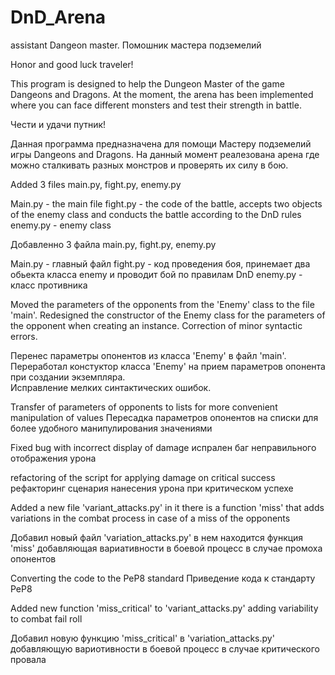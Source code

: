 # DnD_Arena
assistant Dangeon master.  Помошник мастера подземелий 

Honor and good luck traveler!

This program is designed to help the Dungeon Master of the game Dangeons and Dragons.
At the moment, the arena has been implemented where you can face different monsters and test their strength in battle.

Чести и удачи путник!

Данная программа предназначена для помощи Мастеру подземелий игры Dangeons and Dragons.
На данный момент реалезована арена где можно сталкивать разных монстров и проверять их силу в бою. 



Added 3 files main.py, fight.py, enemy.py

Main.py - the main file
fight.py - the code of the battle, accepts two objects of the enemy class and conducts the battle according to the DnD rules
enemy.py - enemy class

Добавленно 3 файла main.py, fight.py, enemy.py

Main.py - главный файл
fight.py - код проведения боя, принемает два обьекта класса enemy и проводит бой по правилам DnD
enemy.py - класс противника



Moved the parameters of the opponents from the 'Enemy' class to the file 'main'.
Redesigned the constructor of the Enemy class for the parameters of the opponent when creating an instance.
Correction of minor syntactic errors.

Перенес параметры опонентов из класса 'Enemy' в файл 'main'.
Переработал констуктор класса 'Enemy' на прием параметров опонента при создании экземпляра.  
Исправление мелких синтактических ошибок. 



Transfer of parameters of opponents to lists for more convenient manipulation of values
Пересадка параметров опонентов на списки для более удобного манипулирования значениями


Fixed bug with incorrect display of damage
испрален баг неправильного отображения урона



refactoring of the script for applying damage on critical success
рефакторинг сценария нанесения урона при критическом успехе

Added a new file 'variant_attacks.py' in it there is a function 'miss' that adds variations
in the combat process in case of a miss of the opponents


Добавил новый файл 'variation_attacks.py' в нем находится функция 'miss' добавляющая вариативности
в боевой процесс в случае промоха опонентов


Converting the code to the PeP8 standard
Приведение кода к стандарту PeP8

Added new function 'miss_critical' to 'variant_attacks.py' adding variability to combat
fail roll

Добавил новую функцию 'miss_critical' в 'variation_attacks.py' добавляющую вариотивности в боевой
процесс в случае критического провала